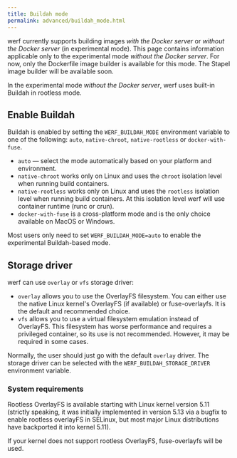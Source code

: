```yaml
---
title: Buildah mode
permalink: advanced/buildah_mode.html
---
```


werf currently supports building images _with the Docker server_ or _without the Docker server_ (in experimental mode).  This page contains information applicable only to the experimental mode _without the Docker server_. For now, only the Dockerfile image builder is available for this mode. The Stapel image builder will be available soon.

In the experimental mode _without the Docker server_, werf uses built-in Buildah in rootless mode.

## Enable Buildah

Buildah is enabled by setting the `WERF_BUILDAH_MODE` environment variable to one of the following: `auto`, `native-chroot`, `native-rootless` or `docker-with-fuse`.

* `auto` — select the mode automatically based on your platform and environment.
* `native-chroot` works only on Linux and uses the `chroot` isolation level when running build containers.
* `native-rootless` works only on Linux and uses the `rootless` isolation level when running build containers. At this isolation level werf will use container runtime (runc or crun).
* `docker-with-fuse` is a cross-platform mode and is the only choice available on MacOS or Windows.

Most users only need to set `WERF_BUILDAH_MODE=auto` to enable the experimental Buildah-based mode.

## Storage driver

werf can use `overlay` or `vfs` storage driver:

* `overlay` allows you to use the OverlayFS filesystem. You can either use the native Linux kernel's OverlayFS (if available) or fuse-overlayfs. It is the default and recommended choice.
* `vfs` allows you to use a virtual filesystem emulation instead of OverlayFS. This filesystem has worse performance and requires a privileged container, so its use is not recommended. However, it may be required in some cases.

Normally, the user should just go with the default `overlay` driver. The storage driver can be selected with the `WERF_BUILDAH_STORAGE_DRIVER` environment variable.

### System requirements

Rootless OverlayFS is available starting with Linux kernel version 5.11 (strictly speaking, it was initially implemented in version 5.13 via a bugfix to enable rootless overlayFS in SELinux, but most major Linux distributions have backported it into kernel 5.11).

If your kernel does not support rootless OverlayFS, fuse-overlayfs will be used.
